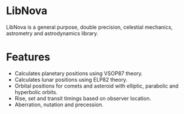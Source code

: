 # LibNova

LibNova is a general purpose, double precision, celestial mechanics, astrometry and astrodynamics library.

# Features
- Calculates planetary positions using VSOP87 theory.
- Calculates lunar positions using ELP82 theory.
- Orbital positions for comets and asteroid with elliptic, parabolic and hyperbolic orbits.
- Rise, set and transit timings based on observer location.
- Aberration, nutation and precession.

